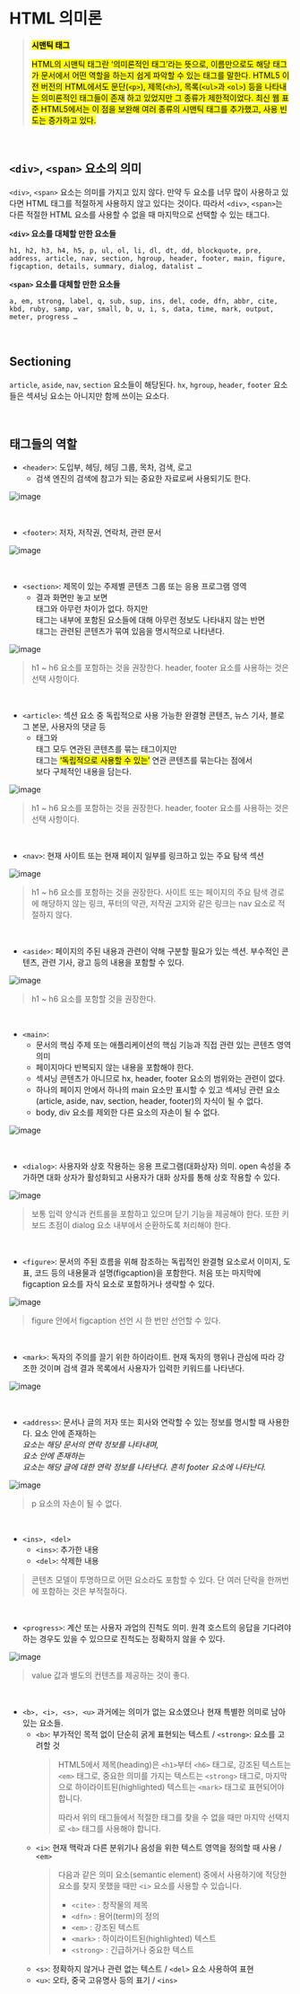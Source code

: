 # HTML 의미론

> <mark>**시맨틱 태그**</mark>
>
> <mark>HTML의 시맨틱 태그란 ‘의미론적인 태그’라는 뜻으로, 이름만으로도 해당 태그가 문서에서 어떤 역할을 하는지 쉽게 파악할 수 있는 태그를 말한다. HTML5 이전 버전의 HTML에서도 문단(`<p>`), 제목(`<h>`), 목록(`<ul>`과 `<ol>`) 등을 나타내는 의미론적인 태그들이 존재</mark>
> <mark>하고 있었지만 그 종류가 제한적이었다. 최신 웹 표준 HTML5에서는 이 점을 보완해 여러 종류의 시맨틱 태그를 추가했고, 사용 빈도는 증가하고 있다.</mark>

<br />

## `<div>`, `<span>` 요소의 의미

`<div>`, `<span>` 요소는 의미를 가지고 있지 않다. 만약 두 요소를 너무 많이 사용하고 있다면 HTML 태그를 적절하게 사용하지 않고 있다는 것이다. 따라서 `<div>`, `<span>`는 다른 적절한 HTML 요소를 사용할 수 없을 때 마지막으로 선택할 수 있는 태그다.

**`<div>` 요소를 대체할 만한 요소들**

`h1, h2, h3, h4, h5, p, ul, ol, li, dl, dt, dd, blockquote, pre, address, article, nav, section, hgroup, header, footer, main, figure, figcaption, details, summary, dialog, datalist …`

**`<span>` 요소를 대체할 만한 요소들**

`a, em, strong, label, q, sub, sup, ins, del, code, dfn, abbr, cite, kbd, ruby, samp, var, small, b, u, i, s, data, time, mark, output, meter, progress …`

<br />

## Sectioning

`article`, `aside`, `nav`, `section` 요소들이 해당된다. `hx`, `hgroup`, `header`, `footer` 요소들은 섹셔닝 요소는 아니지만 함께 쓰이는 요소다.

<br />

## 태그들의 역할

- `<header>`: 도입부, 헤딩, 헤딩 그룹, 목차, 검색, 로고
  - 검색 엔진의 검색에 참고가 되는 중요한 자료로써 사용되기도 한다.

![image](https://github.com/user-attachments/assets/65cd345c-375c-4a0d-8e78-d4f59c77a9e0)

<br />

- `<footer>`: 저자, 저작권, 연락처, 관련 문서

![image](https://github.com/user-attachments/assets/9a479f41-cb9a-42ed-9d8d-d5aa9a28cfac)

<br />

- `<section>`: 제목이 있는 주제별 콘텐츠 그룹 또는 응용 프로그램 영역
  - 결과 화면만 놓고 보면 <div> 태그와 아무런 차이가 없다. 하지만 <div> 태그는 내부에 포함된 요소들에 대해 아무런 정보도 나타내지 않는 반면 <section> 태그는 관련된 콘텐츠가 묶여 있음을 명시적으로 나타낸다.

![image](https://github.com/user-attachments/assets/dcb5a461-8fdf-48eb-b005-5169421e6c6d)

> h1 ~ h6 요소를 포함하는 것을 권장한다. header, footer 요소를 사용하는 것은 선택 사항이다.

<br />

- `<article>`: 섹션 요소 중 독립적으로 사용 가능한 완결형 콘텐츠, 뉴스 기사, 블로그 본문, 사용자의 댓글 등
  - <section> 태그와 <article> 태그 모두 연관된 콘텐츠를 묶는 태그이지만 <article> 태그는 <mark>‘독립적으로 사용할 수 있는’</mark> 연관 콘텐츠를 묶는다는 점에서 <section> 보다 구체적인 내용을 담는다.

![image](https://github.com/user-attachments/assets/ca1468f2-3a87-4e9f-8cca-8d88b8c1bb4f)

> h1 ~ h6 요소를 포함하는 것을 권장한다. header, footer 요소를 사용하는 것은 선택 사항이다.

<br />

- `<nav>`: 현재 사이트 또는 현재 페이지 일부를 링크하고 있는 주요 탐색 섹션

![image](https://github.com/user-attachments/assets/1cd19c53-1ee6-4ea0-bb83-55f46aff2177)

> h1 ~ h6 요소를 포함하는 것을 권장한다. 사이트 또는 페이지의 주요 탐색 경로에 해당하지 않는 링크, 푸터의 약관, 저작권 고지와 같은 링크는 nav 요소로 적절하지 않다.

<br />

- `<aside>`: 페이지의 주된 내용과 관련이 약해 구분할 필요가 있는 섹션. 부수적인 콘텐츠, 관련 기사, 광고 등의 내용을 포함할 수 있다.

![image](https://github.com/user-attachments/assets/29ba1ee7-62bf-4684-b6cf-9ca97abc8f7f)

> h1 ~ h6 요소를 포함할 것을 권장한다.

<br />

- `<main>`:
  - 문서의 핵심 주제 또는 애플리케이션의 핵심 기능과 직접 관련 있는 콘텐츠 영역 의미
  - 페이지마다 반복되지 않는 내용을 포함해야 한다.
  - 섹셔닝 콘텐츠가 아니므로 hx, header, footer 요소의 범위와는 관련이 없다.
  - 하나의 페이지 안에서 하나의 main 요소만 표시할 수 있고 섹셔닝 관련 요소 (article, aside, nav, section, header, footer)의 자식이 될 수 없다.
  - body, div 요소를 제외한 다른 요소의 자손이 될 수 없다.

![image](https://github.com/user-attachments/assets/f85cb376-a1fb-48b2-9eeb-45f9216c3f02)

<br />

- `<dialog>`: 사용자와 상호 작용하는 응용 프로그램(대화상자) 의미. open 속성을 추가하면 대화 상자가 활성화되고 사용자가 대화 상자를 통해 상호 작용할 수 있다.

![image](https://github.com/user-attachments/assets/d78e0b39-c189-4095-8678-28c43429556a)

> 보통 입력 양식과 컨트롤을 포함하고 있으며 닫기 기능을 제공해야 한다. 또한 키보드 초점이 dialog 요소 내부에서 순환하도록 처리해야 한다.

<br />

- `<figure>`: 문서의 주된 흐름을 위해 참조하는 독립적인 완결형 요소로서 이미지, 도표, 코드 등의 내용물과 설명(figcaption)을 포함한다. 처음 또는 마지막에 figcaption 요소를 자식 요소로 포함하거나 생략할 수 있다.

![image](https://github.com/user-attachments/assets/81545607-07e5-4d9a-9051-48b7520610c6)

> figure 안에서 figcaption 선언 시 한 번만 선언할 수 있다.

<br />

- `<mark>`: 독자의 주의를 끌기 위한 하이라이트. 현재 독자의 행위나 관심에 따라 강조한 것이며 검색 결과 목록에서 사용자가 입력한 키워드를 나타낸다.

![image](https://github.com/user-attachments/assets/03cb36f0-a1f9-4e1b-8c1b-c84b7ea1697e)

<br />

- `<address>`: 문서나 글의 저자 또는 회사와 연락할 수 있는 정보를 명시할 때 사용한다. <body> 요소 안에 존재하는 <address> 요소는 해당 문서의 연락 정보를 나타내며, <article> 요소 안에 존재하는 <address> 요소는 해당 글에 대한 연락 정보를 나타낸다. 흔히 footer 요소에 나타난다.

![image](https://github.com/user-attachments/assets/c5c6caea-11e8-411e-88d0-36ec6e765fe3)

> p 요소의 자손이 될 수 없다.

<br />

- `<ins>, <del>`
  - `<ins>`: 추가한 내용
  - `<del>`: 삭제한 내용

> 콘텐츠 모델이 투명하므로 어떤 요소라도 포함할 수 있다. 단 여러 단락을 한꺼번에 포함하는 것은 부적절하다.

<br />

- `<progress>`: 계산 또는 사용자 과업의 진척도 의미. 원격 호스트의 응답을 기다려야 하는 경우도 있을 수 있으므로 진척도는 정확하지 않을 수 있다.

![image](https://github.com/user-attachments/assets/c8753e8f-981b-43ad-8a99-dc8846b37638)

> value 값과 별도의 컨텐츠를 제공하는 것이 좋다.

<br />

- `<b>, <i>, <s>, <u>`
  과거에는 의미가 없는 요소였으나 현재 특별한 의미로 남아있는 요소들.
  - `<b>`: 부가적인 목적 없이 단순히 굵게 표현되는 텍스트 / `<strong>`: 요소를 고려할 것
    > HTML5에서 제목(heading)은 `<h1>`부터 `<h6>` 태그로, 강조된 텍스트는 `<em>` 태그로, 중요한 의미를 가지는 텍스트는 `<strong>` 태그로, 마지막으로 하이라이트된(highlighted) 텍스트는 `<mark>` 태그로 표현되어야 합니다.
    >
    > 따라서 위의 태그들에서 적절한 태그를 찾을 수 없을 때만 마지막 선택지로 `<b>` 태그를 사용해야 합니다.
  - `<i>`: 현재 맥락과 다른 분위기나 음성을 위한 텍스트 영역을 정의할 때 사용 / `<em>`
    > 다음과 같은 의미 요소(semantic element) 중에서 사용하기에 적당한 요소를 찾지 못했을 때만 `<i>` 요소를 사용할 수 있습니다.
    >
    > - `<cite>` : 창작물의 제목
    > - `<dfn>` : 용어(term)의 정의
    > - `<em>` : 강조된 텍스트
    > - `<mark>` : 하이라이트된(highlighted) 텍스트
    > - `<strong>` : 긴급하거나 중요한 텍스트
  - `<s>`: 정확하지 않거나 관련 없는 텍스트 / `<del>` 요소 사용하여 표현
  - `<u>`: 오타, 중국 고유명사 등의 표기 / `<ins>`
